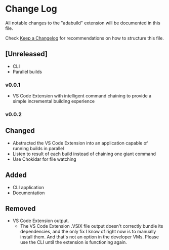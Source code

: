 # Change Log

All notable changes to the "adabuild" extension will be documented in this file.

Check [Keep a Changelog](http://keepachangelog.com/) for recommendations on how to structure this file.

## [Unreleased]

 - CLI
 - Parallel builds

### v0.0.1

 - VS Code Extension with intelligent command chaining to provide a simple incremental building experience

### v0.0.2

## Changed
 - Abstracted the VS Code Extension into an application capable of running builds in parallel
 - Listen to result of each build instead of chaining one giant command
 - Use Chokidar for file watching

## Added
 - CLI application
 - Documentation
 
## Removed
 - VS Code Extension output.
   - The VS Code Extension .VSIX file output doesn't correctly bundle its dependencies, and the only fix I know of right now is to manually install them. And that's not an option in the developer VMs. Please use the CLI until the extension is functioning again.